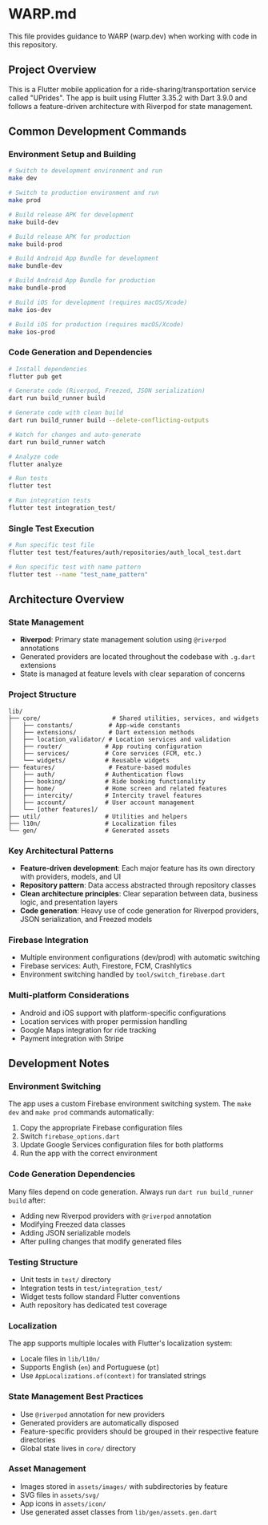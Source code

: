# WARP.md

This file provides guidance to WARP (warp.dev) when working with code in this repository.

## Project Overview

This is a Flutter mobile application for a ride-sharing/transportation service called "UPrides". The app is built using Flutter 3.35.2 with Dart 3.9.0 and follows a feature-driven architecture with Riverpod for state management.

## Common Development Commands

### Environment Setup and Building
```bash
# Switch to development environment and run
make dev

# Switch to production environment and run
make prod

# Build release APK for development
make build-dev

# Build release APK for production
make build-prod

# Build Android App Bundle for development
make bundle-dev

# Build Android App Bundle for production
make bundle-prod

# Build iOS for development (requires macOS/Xcode)
make ios-dev

# Build iOS for production (requires macOS/Xcode)
make ios-prod
```

### Code Generation and Dependencies
```bash
# Install dependencies
flutter pub get

# Generate code (Riverpod, Freezed, JSON serialization)
dart run build_runner build

# Generate code with clean build
dart run build_runner build --delete-conflicting-outputs

# Watch for changes and auto-generate
dart run build_runner watch

# Analyze code
flutter analyze

# Run tests
flutter test

# Run integration tests
flutter test integration_test/
```

### Single Test Execution
```bash
# Run specific test file
flutter test test/features/auth/repositories/auth_local_test.dart

# Run specific test with name pattern
flutter test --name "test_name_pattern"
```

## Architecture Overview

### State Management
- **Riverpod**: Primary state management solution using `@riverpod` annotations
- Generated providers are located throughout the codebase with `.g.dart` extensions
- State is managed at feature levels with clear separation of concerns

### Project Structure
```
lib/
├── core/                    # Shared utilities, services, and widgets
│   ├── constants/          # App-wide constants
│   ├── extensions/         # Dart extension methods
│   ├── location_validator/ # Location services and validation
│   ├── router/            # App routing configuration
│   ├── services/          # Core services (FCM, etc.)
│   └── widgets/           # Reusable widgets
├── features/               # Feature-based modules
│   ├── auth/              # Authentication flows
│   ├── booking/           # Ride booking functionality
│   ├── home/              # Home screen and related features
│   ├── intercity/         # Intercity travel features
│   ├── account/           # User account management
│   └── [other features]/
├── util/                  # Utilities and helpers
├── l10n/                  # Localization files
└── gen/                   # Generated assets
```

### Key Architectural Patterns
- **Feature-driven development**: Each major feature has its own directory with providers, models, and UI
- **Repository pattern**: Data access abstracted through repository classes
- **Clean architecture principles**: Clear separation between data, business logic, and presentation layers
- **Code generation**: Heavy use of code generation for Riverpod providers, JSON serialization, and Freezed models

### Firebase Integration
- Multiple environment configurations (dev/prod) with automatic switching
- Firebase services: Auth, Firestore, FCM, Crashlytics
- Environment switching handled by `tool/switch_firebase.dart`

### Multi-platform Considerations
- Android and iOS support with platform-specific configurations
- Location services with proper permission handling
- Google Maps integration for ride tracking
- Payment integration with Stripe

## Development Notes

### Environment Switching
The app uses a custom Firebase environment switching system. The `make dev` and `make prod` commands automatically:
1. Copy the appropriate Firebase configuration files
2. Switch `firebase_options.dart`
3. Update Google Services configuration files for both platforms
4. Run the app with the correct environment

### Code Generation Dependencies
Many files depend on code generation. Always run `dart run build_runner build` after:
- Adding new Riverpod providers with `@riverpod` annotation
- Modifying Freezed data classes
- Adding JSON serializable models
- After pulling changes that modify generated files

### Testing Structure
- Unit tests in `test/` directory
- Integration tests in `test/integration_test/`
- Widget tests follow standard Flutter conventions
- Auth repository has dedicated test coverage

### Localization
The app supports multiple locales with Flutter's localization system:
- Locale files in `lib/l10n/`
- Supports English (`en`) and Portuguese (`pt`)
- Use `AppLocalizations.of(context)` for translated strings

### State Management Best Practices
- Use `@riverpod` annotation for new providers
- Generated providers are automatically disposed
- Feature-specific providers should be grouped in their respective feature directories
- Global state lives in `core/` directory

### Asset Management
- Images stored in `assets/images/` with subdirectories by feature
- SVG files in `assets/svg/`
- App icons in `assets/icon/`
- Use generated asset classes from `lib/gen/assets.gen.dart`
